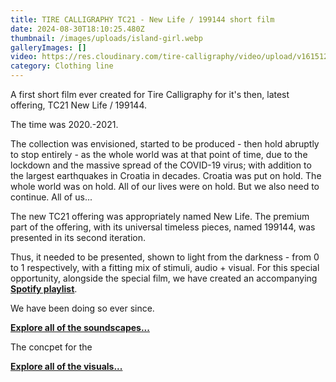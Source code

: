 ```yaml
---
title: TIRE CALLIGRAPHY TC21 - New Life / 199144 short film
date: 2024-08-30T18:10:25.480Z
thumbnail: /images/uploads/island-girl.webp
galleryImages: []
video: https://res.cloudinary.com/tire-calligraphy/video/upload/v1615129052/TC21-New-Life-199144.mp4
category: Clothing line
---
```

A first short film ever created for Tire Calligraphy for it's then, latest offering, TC21 New Life / 199144. 

The time was 2020.-2021. 

The collection was envisioned, started to be produced - then hold abruptly to stop entirely - as the whole world was at that point of time, due to the lockdown and the massive spread of the COVID-19 virus; with addition to the largest earthquakes in Croatia in decades. Croatia was put on hold. The whole world was on hold. All of our lives were on hold. But we also need to continue. All of us... 

The new TC21 offering was appropriately named New Life. The premium part of the offering, with its universal timeless pieces, named 199144, was presented in its second iteration. 

Thus, it needed to be presented, shown to light from the darkness - from 0 to 1 respectively, with a fitting mix of stimuli, audio + visual. For this special opportunity, alongside the special film, we have created an accompanying **[Spotify playlist](https://open.spotify.com/playlist/7HEGiMY1rBL1VC8y8Cz8Y5?si=31d7e0e51eda480a)**.  

We have been doing so ever since. 

**[Explore all of the soundscapes... ](https://open.spotify.com/user/45x6aikpn8hg9ziczww1q5gku?si=b1c846b98b824752&nd=1)**  



The concpet for the 

**[Explore all of the visuals...](https://www.youtube.com/@tirecalligraphy)**